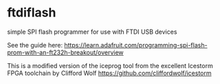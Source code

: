 # ftdiflash
simple SPI flash programmer for use with FTDI USB devices

See the guide here: https://learn.adafruit.com/programming-spi-flash-prom-with-an-ft232h-breakout/overview

This is a modified version of the iceprog tool from the excellent Icestorm FPGA toolchain by Clifford Wolf
https://github.com/cliffordwolf/icestorm
